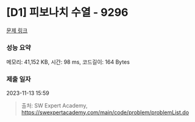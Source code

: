 # [D1] 피보나치 수열 - 9296 

[문제 링크](https://swexpertacademy.com/main/code/problem/problemDetail.do?contestProbId=AW9lUl3aeCwDFAUY) 

### 성능 요약

메모리: 41,152 KB, 시간: 98 ms, 코드길이: 164 Bytes

### 제출 일자

2023-11-13 15:59



> 출처: SW Expert Academy, https://swexpertacademy.com/main/code/problem/problemList.do